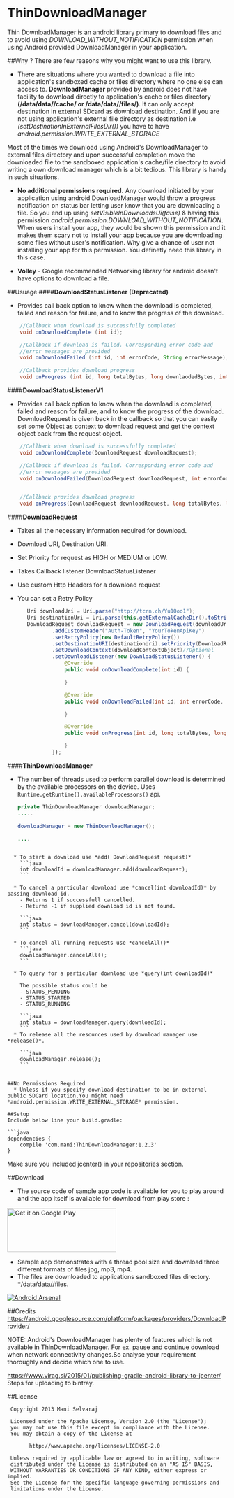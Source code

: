 ThinDownloadManager
===================

Thin DownloadManager is an android library primary to download files and to avoid using *DOWNLOAD_WITHOUT_NOTIFICATION* permission when using Android provided DownloadManager in your application.


##Why ?
  There are few reasons why you might want to use this library.

  * There are situations where you wanted to download a file into application's sandboxed cache or files directory where no one else can access to. **DownloadManager** provided by android does not have facility to download directly to application's cache or files directory **(/data/data/<package>/cache/ or /data/data/<pacakge>/files/)**. It can only accept destination in external SDcard as download destination. And if you are not using application's external file directory as destination i.e *(setDestinationInExternalFilesDir())* you have to have *android.permission.WRITE_EXTERNAL_STORAGE*

  Most of the times we download using Android's DownloadManager to external files directory and upon successful completion move the downloaded file to the sandboxed application's cache/file directory to avoid writing a own download manager which is a bit tedious. This library is handy in such situations.

  * **No additional permissions required.** Any download initiated by your application using android DownloadManager would throw a progress notification on status bar letting user know that you are downloading a file. So you end up using *setVisibleInDownloadsUi(false)* & having this permission *android.permission.DOWNLOAD_WITHOUT_NOTIFICATION*. When users install your app, they would be shown this permission and it makes them scary not to install your app because you are downloading some files without user's notification. Why give a chance of user not installing your app for this permission. You definetly need this library in this case.

  * **Volley** - Google recommended Networking library for android doesn't have options to download a file.


##Usuage
####**DownloadStatusListener (Deprecated)**
  * Provides call back option to know when the download is completed, failed and reason for failure, and to know the progress of the download.
``` java
    //Callback when download is successfully completed
    void onDownloadComplete (int id);

    //Callback if download is failed. Corresponding error code and
    //error messages are provided
    void onDownloadFailed (int id, int errorCode, String errorMessage);

    //Callback provides download progress
    void onProgress (int id, long totalBytes, long downlaodedBytes, int progress);

```
####**DownloadStatusListenerV1**
  * Provides call back option to know when the download is completed, failed and reason for failure, and to know the progress of the download. DownloadRequest is given back in the callback so that you can easily set some Object as context to download request and get the context object back from the request object.
``` java
    //Callback when download is successfully completed
    void onDownloadComplete(DownloadRequest downloadRequest);

    //Callback if download is failed. Corresponding error code and
    //error messages are provided
    void onDownloadFailed(DownloadRequest downloadRequest, int errorCode, String errorMessage);


    //Callback provides download progress
    void onProgress(DownloadRequest downloadRequest, long totalBytes, long downloadedBytes, int progress);

```

####**DownloadRequest**
  * Takes all the necessary information required for download.
  * Download URI, Destination URI.
  * Set Priority for request as HIGH or MEDIUM or LOW.
  * Takes Callback listener DownloadStatusListener
  * Use custom Http Headers for a download request
  * You can set a Retry Policy

     ``` java
        Uri downloadUri = Uri.parse("http://tcrn.ch/Yu1Ooo1");
        Uri destinationUri = Uri.parse(this.getExternalCacheDir().toString()+"/test.mp4");
        DownloadRequest downloadRequest = new DownloadRequest(downloadUri)
                .addCustomHeader("Auth-Token", "YourTokenApiKey")
                .setRetryPolicy(new DefaultRetryPolicy())
                .setDestinationURI(destinationUri).setPriority(DownloadRequest.Priority.HIGH)
                .setDownloadContext(downloadContextObject)//Optional
                .setDownloadListener(new DownloadStatusListener() {
                    @Override
                    public void onDownloadComplete(int id) {

                    }

                    @Override
                    public void onDownloadFailed(int id, int errorCode, String errorMessage) {

                    }

                    @Override
                    public void onProgress(int id, long totalBytes, long downlaodedBytes, int progress)) {

                    }
                });

     ```

####**ThinDownloadManager**
  * The number of threads used to perform parallel download is determined by the available processors on the device. Uses `Runtime.getRuntime().availableProcessors()` api.
  
  	``` java
    private ThinDownloadManager downloadManager;
    .....
    
    downloadManager = new ThinDownloadManager();
    
    ....
```

  * To start a download use *add( DownloadRequest request)*
   	```java
   	int downloadId = downloadManager.add(downloadRequest);
   	```

  * To cancel a particular download use *cancel(int downloadId)* by passing download id.
  	- Returns 1 if successfull cancelled.
  	- Returns -1 if supplied download id is not found.

  	```java
  	int status = downloadManager.cancel(downloadId);
  	```

  * To cancel all running requests use *cancelAll()*
  	```java
  	downloadManager.cancelAll();
  	```

  * To query for a particular download use *query(int downloadId)*

    The possible status could be
  	- STATUS_PENDING
  	- STATUS_STARTED
  	- STATUS_RUNNING

  	```java
  	int status = downloadManager.query(downloadId);
  	```
  * To release all the resources used by download manager use *release()*.

  	```java
  	downloadManager.release();
  	```


##No Permissions Required
  * Unless if you specify download destination to be in external public SDCard location.You might need *android.permission.WRITE_EXTERNAL_STORAGE* permission.

##Setup
Include below line your build.gradle:

```java
dependencies {
    compile 'com.mani:ThinDownloadManager:1.2.3'
}
```
Make sure you included jcenter() in your repositories section.

##Download
* The source code of sample app code is available for you to play around and the app itself is available for download from play store :

<a href="https://play.google.com/store/apps/details?id=com.mani.thindownloadmanager.app&utm_source=global_co&utm_medium=prtnr&utm_content=Mar2515&utm_campaign=PartBadge&pcampaignid=MKT-AC-global-none-all-co-pr-py-PartBadges-Oct1515-1"><img alt="Get it on Google Play" width="250" height="100" src="https://play.google.com/intl/en_us/badges/images/apps/en-play-badge.png" ></a>

* Sample app demonstrates with 4 thread pool size and download three different formats of files jpg, mp3, mp4.
* The files are downloaded to applications sandboxed files directory. */data/data/<package>/files.

[![Android Arsenal](https://img.shields.io/badge/Android%20Arsenal-ThinDownloadManager-green.svg?style=flat)](https://android-arsenal.com/details/1/2393)

##Credits
https://android.googlesource.com/platform/packages/providers/DownloadProvider/

NOTE: Android's DownloadManager has plenty of features which is not available in ThinDownloadManager. For ex. pause and continue download when network connectivity changes.So analyse your requirement thoroughly and decide which one to use.

https://www.virag.si/2015/01/publishing-gradle-android-library-to-jcenter/ 
Steps for uploading to bintray.

##License
```
 Copyright 2013 Mani Selvaraj

 Licensed under the Apache License, Version 2.0 (the "License");
 you may not use this file except in compliance with the License.
 You may obtain a copy of the License at

       http://www.apache.org/licenses/LICENSE-2.0

 Unless required by applicable law or agreed to in writing, software
 distributed under the License is distributed on an "AS IS" BASIS,
 WITHOUT WARRANTIES OR CONDITIONS OF ANY KIND, either express or implied.
 See the License for the specific language governing permissions and
 limitations under the License.
```



